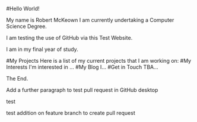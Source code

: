 #Hello World!
<p>My name is Robert McKeown I am currently undertaking a Computer Science Degree.</p>
<p> I am testing the use of GitHub via this Test Website.</p> 
<p> I am in my final year of study.</p>
#My Projects
Here is a list of my current projects that I am working on:
#My Interests
I'm interested in ...
#My Blog
I...
#Get in Touch
TBA...
<p>The End.</p>
<p> Add a further paragraph to test pull request in GitHub desktop</p>
<p> test </p>
<p> test addition on feature branch to create pull request
</p>
